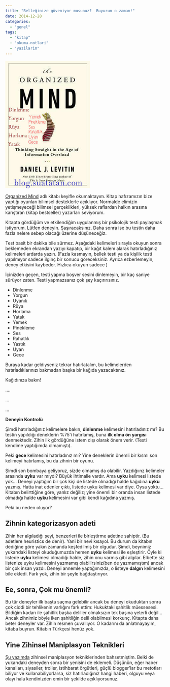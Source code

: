 ```yaml
---
title: "Belleğinize güveniyor musunuz?  Buyurun o zaman!"
date: 2014-12-28
categories: 
  - "genel"
tags: 
  - "kitap"
  - "okuma-notlari"
  - "yazilarim"
---
```


![image](/images/tumblr_inline_nhb8s04Qlt1r4exmc.jpg)

[Organized Mind](http://www.amazon.com/The-Organized-Mind-Thinking-Information/dp/052595418X) adlı kitabı keyifle okumaktayım. Kitap hafızamızın bize yaptığı oyunları bilimsel desteklerle açıklıyor. Normalde elimizin yetişmeyeceği bilimsel gerçeklikleri, yüksek raflardan halkın arasına karıştıran (kitap bestseller) yazarları seviyorum.

Kitapta gördüğüm ve etkilendiğim uygulanmış bir psikolojik testi paylaşmak istiyorum. Lütfen deneyin. Şaşıracaksınız. Daha sonra ise bu testin daha fazla nelere sebep olacağı üzerine düşüneceğiz.

Test basit bir dakika bile sürmez. Aşağıdaki kelimeleri sırayla okuyun sonra beklemeden ekrandan yazıyı kapatıp, bir kağıt kalem alarak hatırladığınız kelimeleri ardarda yazın. (Fazla kasmayın, bellek testi ya da kişilik testi yapılmıyor sadece ilginç bir sonucu göreceksiniz. Ayrıca ezberlemeyin, deney etkisini kaybeder. Hızlıca okuyun sadece )

İçinizden geçen, testi yapma boşver sesini dinlemeyin, bir kaç saniye sürüyor zaten. Testi yapmazsanız çok şey kaçırırısınız.

- Dinlenme
- Yorgun
- Uyanık
- Rüya
- Horlama
- Yatak
- Yemek
- Pinekleme
- Ses
- Rahatlık
- Yastık
- Uyan
- Gece

Buraya kadar geldiyseniz tekrar hatırlatalım, bu kelimelerden hatırladıklarınızı bakmadan başka bir kağıda yazacaktınız.

Kağıdınıza bakın!

….

…

…

**Deneyin Kontrolü**

Şimdi hatırladığınız kelimelere bakın, **dinlenme** kelimesini hatırladınız mı? Bu testin yapıldığı deneklerin %75'i hatırlamış, buna **ilk olma ön yargısı** denmektedir. Zihin ilk gördüğüne istem dışı olarak önem verir. (Testi kendime yaptığımda olmamıştı).

Peki **gece** kelimesini hatırladınız mı? Yine deneklerin önemli bir kısmı son kelimeyi hatırlamış, bu da zihnin bir oyunu.

Şimdi son bombaya geliyoruz, sizde olmamış da olabilir. Yazdığıınz kelimeler arasında **uyku** var mıydı? Büyük ihtimalle vardır. Ama **uyku** kelimesi listede yok… Deneyi yaptığım bir çok kişi de listede olmadığı halde kağıdına **uyku** yazmış. Hatta inat edenler çıktı, listede uyku kelimesi var diye. Oysa yoktu… Kitabın belirttiğine göre, yanlız değiliz; yine önemli bir oranda insan listede olmadığı halde **uyku** kelimesini var gibi kendi kağıdına yazmış.

Peki bu neden oluyor?

## Zihnin kategorizasyon adeti

Zihin her algıladığı şeyi, benzerleri ile birleştirme adetine sahiptir. (Bu adetlere heuristics de denir). Yani bir nevi kısayol. Bu durum da kitabın dediğine göre yakın zamanda keşfedilmiş bir olgudur. Şimdi, beynimiz yukarıdaki listeyi okuduğumuzda hemen **uyku** kelimesi ile eşleştirir. Öyle ki listede **uyku** kelimesi olmadığı halde, zihin onu varmış gibi algılar. Elbette siz listenize uyku kelimesini yazmamış olabilirsiniz(ben de yazmamıştım) ancak bir çok insan yazdı. Deneyi annemle yaptığımızda, o listeye **dalgın** kelimesini bile ekledi. Fark yok, zihin bir şeyle bağdaştırıyor.

## Ee, sonra, Çok mu önemli?

Bu tür deneyler ilk başta saçma gelebilir ancak bu deneyi okuduktan sonra çok ciddi bir tehlikenin varlığını fark ettim: Hukuktaki şahitlik müessesesi. Bildiğim kadarı ile şahitlik başka deliller olmaksızın tek başına yeterli değil… Ancak zihnimiz böyle iken şahitliğin delil olabilmesi korkunç. Kitapta daha beter deneyler var. Zihin resmen çuvallıyor. O kadarını da anlatmayayım, kitaba buyrun. Kitabın Türkçesi henüz yok.

## Yine Zihinsel Maniplasyon Teknikleri

[Şu yazımda](https://suatatan.wordpress.com/2013/08/04/bus-cianin-kullandigi-sosyal-medya-muhendisligine/) zihinsel maniplasyon tekniklerinden bahsetmiştim. Belki de yukarıdaki deneyden sonra bir yenisini de eklemeli. Düşünün, eğer haber kanalları, siyasiler, troller, istihbarat örgütleri, güçlü blogger'lar bu metotları biliyor ve kullanabiliyorlarsa, siz hatırladığınız hangi haberi, olguyu veya olayı hala kendinizden emin bir şekilde açıklıyorsunuz.
